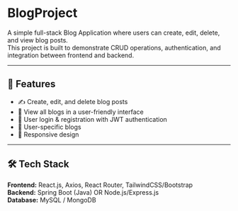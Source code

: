 # BlogProject

A simple full-stack Blog Application where users can create, edit, delete, and view blog posts.  
This project is built to demonstrate CRUD operations, authentication, and integration between frontend and backend.

---

## 🚀 Features
- ✍️ Create, edit, and delete blog posts  
- 📖 View all blogs in a user-friendly interface  
- 🔐 User login & registration with JWT authentication  
- 👤 User-specific blogs  
- 📱 Responsive design  

---

## 🛠 Tech Stack
**Frontend:** React.js, Axios, React Router, TailwindCSS/Bootstrap  
**Backend:** Spring Boot (Java) OR Node.js/Express.js  
**Database:** MySQL / MongoDB  

